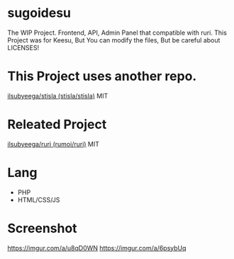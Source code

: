 # sugoidesu
The WIP Project. Frontend, API, Admin Panel that compatible with ruri.
This Project was for Keesu, But You can modify the files, But be careful about LICENSES!

# This Project uses another repo.
[ilsubyeega/stisla (stisla/stisla)](https://github.com/ilsubyeega/stisla) MIT


# Releated Project
[ilsubyeega/ruri (rumoi/ruri)](https://github.com/ilsubyeega/ruri) MIT


# Lang
- PHP
- HTML/CSS/JS

# Screenshot
https://imgur.com/a/u8qD0WN
https://imgur.com/a/6psybUq

